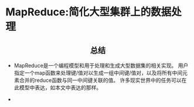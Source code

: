 # **MapReduce:简化大型集群上的数据处理**

## <center>总结</center>

- MapReduce是一个编程模型和用于处理和生成大型数据集的相关实现。 用户指定一个map函数来处理键/值对以生成一组中间键/值对，以及将所有中间元素合并的reduce函数与同一中间键关联的值。 许多现实世界中的任务可以在此模型中表达，如本文中表达的那样。
  
- 